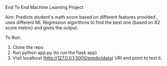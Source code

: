 End To End Machine Learning Project 

Aim: Predicts student's math score based on different features provided , uses different ML Regression algorithms to find the best one (based on R2 score metric) and gives the output.


To Run:

1. Clone the repo
2. Run python app.py (to run the flask app)
3. Visit localhost (http://127.0.0.1:5000/predictdata) URI end point to test it.
